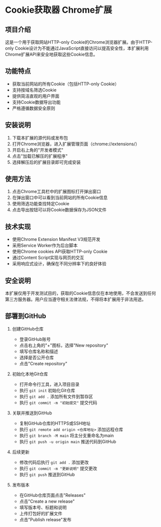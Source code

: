# Cookie获取器 Chrome扩展

## 项目介绍
这是一个用于获取网站HTTP-only Cookie的Chrome浏览器扩展。由于HTTP-only Cookie设计为不能通过JavaScript直接访问以提高安全性，本扩展利用Chrome扩展API来安全地获取这些Cookie信息。

## 功能特点
- 获取当前网站的所有Cookie（包括HTTP-only Cookie）
- 支持按域名筛选Cookie
- 提供简洁直观的用户界面
- 支持Cookie数据导出功能
- 严格遵循数据安全原则

## 安装说明
1. 下载本扩展的源代码或发布包
2. 打开Chrome浏览器，进入扩展管理页面（chrome://extensions/）
3. 开启右上角的"开发者模式"
4. 点击"加载已解压的扩展程序"
5. 选择解压后的扩展目录即可完成安装

## 使用方法
1. 点击Chrome工具栏中的扩展图标打开弹出窗口
2. 在弹出窗口中可以看到当前网站的所有Cookie信息
3. 使用筛选功能查找特定Cookie
4. 点击导出按钮可以将Cookie数据保存为JSON文件

## 技术实现
- 使用Chrome Extension Manifest V3规范开发
- 采用Service Worker作为后台脚本
- 使用Chrome cookies API获取HTTP-only Cookie
- 通过Content Script实现与网页的交互
- 采用响应式设计，确保在不同分辨率下的良好体验

## 安全说明
本扩展仅用于开发测试目的，获取的Cookie信息仅在本地使用，不会发送到任何第三方服务器。用户应当遵守相关法律法规，不得将本扩展用于非法用途。

## 部署到GitHub

1. 创建GitHub仓库
   - 登录GitHub账号
   - 点击右上角的"+"图标，选择"New repository"
   - 填写仓库名称和描述
   - 选择是否公开仓库
   - 点击"Create repository"

2. 初始化本地Git仓库
   - 打开命令行工具，进入项目目录
   - 执行 `git init` 初始化Git仓库
   - 执行 `git add .` 添加所有文件到暂存区
   - 执行 `git commit -m "初始提交"` 提交代码

3. 关联并推送到GitHub
   - 复制GitHub仓库的HTTPS或SSH地址
   - 执行 `git remote add origin <仓库地址>` 添加远程仓库
   - 执行 `git branch -M main` 将主分支重命名为main
   - 执行 `git push -u origin main` 推送代码到GitHub

4. 后续更新
   - 修改代码后执行 `git add .` 添加更改
   - 执行 `git commit -m "更新说明"` 提交更改
   - 执行 `git push` 推送到GitHub

5. 发布版本
   - 在GitHub仓库页面点击"Releases"
   - 点击"Create a new release"
   - 填写版本号、标题和说明
   - 上传打包好的扩展文件
   - 点击"Publish release"发布



